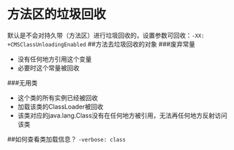 # 方法区的垃圾回收
默认是不会对持久带（方法区）进行垃圾回收的，设置参数可回收：`-XX: +CMSClassUnloadingEnabled`
##方法去垃圾回收的对象
###废弃常量
- 没有任何地方引用这个变量
- 必要时这个常量被回收

###无用类
- 这个类的所有实例已经被回收
- 加载该类的ClassLoader被回收
- 该类对应的java.lang.Class没有在任何地方被引用，无法再任何地方反射访问该类

##如何查看类加载信息？
`-verbose: class`
